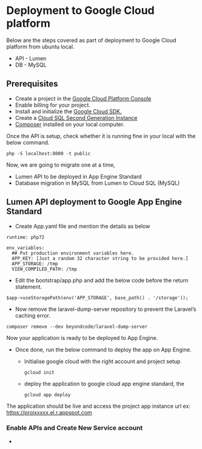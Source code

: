 # Deployment to Google Cloud platform

Below are the steps covered as part of deployment to Google Cloud platform from ubuntu local.
* API - Lumen
* DB - MySQL

## Prerequisites
* Create a project in the [Google Cloud Platform Console](https://console.cloud.google.com/project)
* Enable billing for your project.
* Install and initialize the [Google Cloud SDK.](https://cloud.google.com/sdk/)
* Create a [Cloud SQL Second Generation Instance](https://www.cloudbooklet.com/create-cloud-sql-instance-and-connect-to-vm-instance-in-gcp/#second-generation)
* [Composer](https://getcomposer.org/download/) installed on your local computer.

Once the API is setup, check whether it is running fine in your local with the below command.
```
php -S localhost:8000 -t public
```

Now, we are going to migrate one at a time,
* Lumen API to be deployed in App Engine Standard
* Database migration in MySQL from Lumen to Cloud SQL (MySQL)

## Lumen API deployment to Google App Engine Standard
* Create App.yaml file and mention the details as below
```
runtime: php72

env_variables:
  ## Put production environment variables here.
  APP_KEY: [Just a random 32 character string to be provided here.]
  APP_STORAGE: /tmp
  VIEW_COMPILED_PATH: /tmp
```
* Edit the bootstrap/app.php and add the below code before the return statement.
```
$app->useStoragePath(env('APP_STORAGE', base_path() . '/storage'));
```
* Now remove the laravel-dump-server repository to prevent the Laravel’s caching error.
```
composer remove --dev beyondcode/laravel-dump-server
```
Now your application is ready to be deployed to App Engine.

* Once done, run the below command to deploy the app on App Engine.
  * Initialise google cloud with the right account and project setup
    ```
    gcloud init
    ```
  * deploy the application to google cloud app engine standard, the 

    ```
    gcloud app deploy
    ```

The application should be live and access the project app instance url ex: https://projxxxxx.el.r.appspot.com

### Enable APIs and Create New Service account
* 
